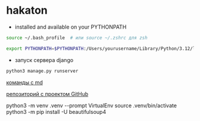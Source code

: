# hakaton
- installed and available on your PYTHONPATH

```bash
source ~/.bash_profile  # или source ~/.zshrc для zsh

export PYTHONPATH=$PYTHONPATH:/Users/yourusername/Library/Python/3.12/lib/python/site-packages

```
- запуск сервера django

```bash
python3 manage.py runserver 
```

[команды с md](https://gist.github.com/Jekins/2bf2d0638163f1294637)

[репозиторий с проектом GitHub](https://github.com/adminfromKRSK24/hakaton)



python3 -m venv .venv --prompt VirtualEnv
source .venv/bin/activate
python3 -m pip install -U beautifulsoup4